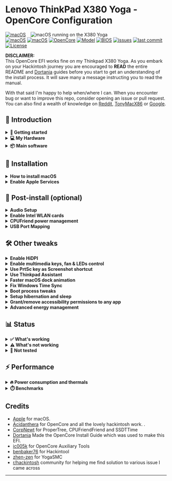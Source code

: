 # Lenovo ThinkPad X380 Yoga - OpenCore Configuration

<img align="right" src="https://p1-ofp.static.pub/medias/bWFzdGVyfHJvb3R8MzY5NzQ4fGltYWdlL3BuZ3xoMTEvaGMwLzE0NDQ4MTg0NTI0ODMwLnBuZ3wyZjE4MmQ5YmEyN2U1M2VhOTJkZDM4NzFjMTUzNDk2M2NmOGQ5OTQ2MjYxNTVlNjY3YmYxMTU4ZDM2Y2RmNjlk/lenovo-laptop-thinkpad-x380-2-in-1-hero.png" alt="macOS running on the X380 Yoga" width="425">

[![macOS](https://img.shields.io/badge/macOS-Ventura-brightgreen.svg?logo=apple)](https://developer.apple.com/documentation/macos-release-notes)
[![macOS](https://img.shields.io/badge/macOS-Sonoma-brightgreen.svg?logo=apple)](https://developer.apple.com/documentation/macos-release-notes)
[![macOS](https://img.shields.io/badge/macOS-Sequoia-brightgreen.svg?logo=apple)](https://developer.apple.com/documentation/macos-release-notes)
[![OpenCore](https://img.shields.io/badge/OpenCore-1.0.3-blue.svg)](https://github.com/acidanthera/OpenCorePkg)
[![Model](https://img.shields.io/badge/Model-20LJ-9cf)](https://psref.lenovo.com/syspool/Sys/PDF/ThinkPad/ThinkPad_X380_Yoga/ThinkPad_X380_Yoga_Spec.PDF)
[![BIOS](https://img.shields.io/badge/BIOS-1.41-blue)](https://pcsupport.lenovo.com/us/en/products/laptops-and-netbooks/thinkpad-x-series-laptops/thinkpad-x380-yoga/downloads/driver-list/component?name=BIOS%2FUEFI&id=5AC6A815-321D-440E-8833-B07A93E0428C)
[![issues](https://img.shields.io/github/issues/kotakbiasa/ThinkPad-X380-Yoga-Hackintosh-OpenCore)](https://github.com/kotakbiasa/ThinkPad-X380-Yoga-Hackintosh-OpenCore/issues)
[![last commit](https://img.shields.io/github/last-commit/kotakbiasa/ThinkPad-X380-Yoga-Hackintosh-OpenCore)](https://github.com/kotakbiasa/ThinkPad-X380-Yoga-Hackintosh-OpenCore)
[![License](https://img.shields.io/badge/license-MIT-purple.svg)](/LICENSE)

**DISCLAIMER:**  
This OpenCore EFI works fine on my Thinkpad X380 Yoga. 
As you embark on your Hackintosh journey you are encouraged to **READ** the entire README and [Dortania](https://dortania.github.io/getting-started/) guides before you start to get an understanding of the install process. It will save many a message instructing you to read the manual. 

With that said I'm happy to help when/where I can. When you encounter bug or want to improve this repo, consider opening an issue or pull request. You can also find a wealth of knowledge on [Reddit](https://www.reddit.com/r/hackintosh/), [TonyMacX86](https://www.tonymacx86.com) or [Google](https://www.google.com).

## 👋 Introduction

<details>  
<summary><strong>📖 Getting started</strong></summary>
</br>

**Meet the Bootloader:**

- [Why OpenCore](https://dortania.github.io/OpenCore-Install-Guide/why-oc.html)
- Dortania's [website](https://dortania.github.io)

**Recommended tools:**

- Plist editor [ProperTree](https://github.com/corpnewt/ProperTree)
- Handy-dandy ESP mounting script [MountEFI](https://github.com/corpnewt/MountEFI)
- Cross-platform GUI management tools for OpenCore [OCAT](https://github.com/ic005k/OCAuxiliaryTools)
- Py script that uses acidanthera's macserial to generate SMBIOS [GenSMBIOS](https://github.com/corpnewt/GenSMBIOS)
- The Swiss army knife of vanilla Hackintoshing [Hackintool](https://github.com/benbaker76/Hackintool)

**Resources**

- [OpenCore](https://github.com/acidanthera/OpenCorePkg)

</details>

<details> 
<summary><strong>💻 My Hardware</strong></summary>
</br>

| Category  | Component                                            | Note                                                         |
| --------- | ---------------------------------------------------- | ------------------------------------------------------------ |
| Type      | 20LJ                                                 |                                                              |
| CPU       | Intel(R) Core(TM) i5-8350U CPU @ 1.70GHz             |                                                              |
| GPU       | Intel UHD 620                                        |                                                              |
| SSD       | Lexar NM620 512GB M.2 NVMe SSD                       | Replaced cursed PM 981 which still doesn't work reliably. Read this [Anti-Hackintosh Buyers Guide - Storage](https://dortania.github.io/Anti-Hackintosh-Buyers-Guide/Storage.html)     |
| Screen    | 13.3" FHD 1920x1080                                  | Multi touch and pen* support working                         |
| Memory    | 16GB DDR4 2400Mhz                                    |                                                              |
| Camera    | 720p Camera + IR Camera                              |                                                              |
| Audio     | Conexant® CX8200                                     | I suggest trying several layout ID `3, 15, 21, 23, or 80`    |
| Touchoad  | ELAN v4 LEN2034 PS2 Interace                         |                                                              |
| Wifi & BT | Intel AC 8265 and Bluetooth                          | Use AirportItlwm for your macOS version and enjoy native Wi-Fi control. |
| Ethernet  | Intel I219-LM4 Gigabit Ethernet                      |                                                              | 
| Input     | PS2 Keyboard & I2CHID TrackPad (touchscreen and pen) | I'm using [YogaSMC](https://github.com/zhen-zen/YogaSMC) for media keys. The kext is in the folder but **you'll need to install the app.** |

</details>

<details>
<summary><strong>📦 Main software</strong></summary>

| Component     | Version |
| ------------- | ------- |
| macOS Sonoma  | 15.2  |
| OpenCore      | v1.0.3  |

</details>

## 📖 Installation

<details>  
<summary><strong>How to install macOS</strong></summary>
</br>

1. [Create an installation media](https://dortania.github.io/OpenCore-Install-Guide/installer-guide/#making-the-installer)
1. Download the [latest EFI folder](https://github.com/kotakbiasa/ThinkPad-X380-Yoga-Hackintosh/archive/refs/heads/main.zip) and copy it into the ESP partiton
1. Change your BIOS settings according to the table below
1. Boot from the USB installer (press `F12` to choose boot volume) and [start the installation process](https://dortania.github.io/OpenCore-Install-Guide/installation/installation-process.html#booting-the-opencore-usb)

### BIOS Config

| Menu     |                   |                                 | Setting     |
| -------- | ----------------- | ------------------------------- | ----------- |
| Config   | USB               | UEFI BIOS Support               | `Enable`    |
|          | Power             | Intel SpeedStep Technology      | `Enable`    |
|          |                   | CPU Power Management            | `Enable`    |
|          | CPU               | Hyper-Threading Technology      | `Enable`    |
| Security | Security Chip     |                                 | `Disable`   |
|          | Memory Protection | Execution Prevention            | `Enable`    |
|          | Virtualization    | Intel Virtualization Technology | `Enable`    |
|          |                   | Intel VT-d Feature              | `Enable`    |
|          | Anti-Theft        | Computrace                      | `Disable`   |
|          | Secure Boot       |                                 | `Disable`   |
|          | Intel SGX         |                                 | `Disable`   |
|          | Device Guard      |                                 | `Disable`   |
| Startup  | UEFI/Legacy Boot  |                                 | `UEFI Only` |
|          | CSM Support       |                                 | `No`        |
|          | Boot Mode         |                                 | `Quick`     |

</details>

<details>  
<summary><strong>Enable Apple Services</strong></summary>
</br>

Config to allow you to use Apple Services (such as iMessage)

> **🗒️Note:**
>
> If you (still) can't login to iMessage you may need to contact Apple Support to unblacklist your AppleID (You can try opening the Message app from terminal to check the log to see if you're getting a Customer Code error, which is an indication that your AppleID got blacklisted. [See more info here](https://dortania.github.io/OpenCore-Post-Install/universal/iservices.html#customer-code-error))

1. Download (or clone) [GenSMBIOS](https://github.com/corpnewt/GenSMBIOS) and run it in terminal
2. Type `3` to generate SMBIOS, then press <kbd>Enter</kbd>
3. Type `MacBookPro15,2 5`, then press <kbd>Enter</kbd>
4. Open `EFI/Config.plist` (I highly recommend using [ProperTree](https://github.com/corpnewt/ProperTree)) and navigate to `PlatformInfo -> Generic`
5. Add one of the script's result to `MLB`, `SystemSerialNumber`, and `SystemUUID`
7. Replace `ROM` with your MAC Address (`System Preferences -> Network -> Ethernet -> Advanced -> Hardware -> MAC Address`, then remove all the colons `:`). Or you can also try using a real Apple MAC Address
8. Save and Reboot
9. Check the Serial Number validity. Repeat step 5 and choose different result (or generate new set of SMBIOS) until you find invalid Serial Number
</details>

## 🧰 Post-install (optional)

<details>  
<summary><strong>Audio Setup</strong></summary>

The X380 Yoga has CX8200 for audio which requires the boot-arg **or** device property below. You can use the boot-args to initially setup your config.plist file as suggested in the guide or simply add the device property. Everything should work, built-in microphone, speakers, headphone jack and microphone. 

NVRAM:

| Key       | Value    |
| --------- | -------- |
| boot-args | alcid=23 |

DeviceProperties

| Key                        | Type       | Value        |
| -------------------------- | ---------- | ------------ |
| PciRoot(0x0)/Pci(0x1F,0x3) | Dictionary |              |
| layout-id                  | Data       | **0f000000** |

</details>

<details>  
<summary><strong>Enable Intel WLAN cards</strong></summary>
</br>

Although the Intel AC-8265 Card is compatible with both kexts (use either one or the other), there are Pros and Cons to both of them (check the [**FAQs**](https://openintelwireless.github.io/itlwm/FAQ.html#features) for other differences):

- **AirportItlwm**: (used in macOS Sonoma)
	- **Pro**: Can be used during macOS Setup/Recoveery which is not possible with `itlwm.kext`
	- **Pro**: Supports Location Services and "Find My Mac"
 	- **Pro**: Connects faster to Wi-Fi Hotspots than `itlwm.kext`
	- **Con**: Doesn't perform as well as `itlwm.kext`
	- **Con**: Can't connect to hidden WiFi Networks
	- **Con**: Requires the correct kext per macOS version, so running multiple version of macOS requires multiple versions of this kext controlled via `MinKernel` and `MaxKernel` settings

- **itlwm.kext** (used in Sequoia)
	- **Pro**: `itlwm.kext` works across _multiple_ versions of macOS
	- **Pro**: Loading webpages feels a lot quicker than with `AirportItlwm` 
	- **Pro**: Can connect to hidden WiFi Networks
 	- **Pro**: Does work with iMessage and FaceTime 	
	- **Con**: Requires [**HeliPort**](https://github.com/diepeterpan/HeliPort/releases) app to connect to Wi-Fi hotspots, so it can't be used during macOS Setup/Recovery
	- **Con**: Doesn't support Location Services

- Pre-compiled WiFi kexts for other versions of macOS can be found in the [Additional Files](hhttps://github.com/OpenIntelWireless/itlwm/releases) section! You will need them if you want to run other macOS versions than Sonoma or Sequioa!

> **🗒️Note:**
> 
> My config uses `AirportItlw.kext` by default since it allows accessing the internet during macOS installation (unlike `itlwm.kext` which requires an additional app to do so). Currently, AirportItlwm kexts for macOS Sequoia is included but you must patch, you can find how to patch [`see this`](https://osxlatitude.com/forums/topic/20330-wifi-in-sequoia-150-beta-patching-for-legacy-broadcom-wireless-cards/). If you want to use itlwm, disable AirportItlwm (all variants) and enable itlwm in the config.plist instead. Next, download the Helipad app, run it and add it to "Login Items" (in System Settings) so that it starts automatically with macOS.

</details>

<details>  
<summary><strong>CPUFriend power management</strong></summary>
<br>

Generate `CPUFriendDataProvider` or `ssdt_data.aml` (choose one) for your machine [here](https://github.com/acidanthera/CPUFriend) or use the ssd_data.aml file provided. My files are set for power conservation over performance. Highly recommended that you use power management.

</details>

<details> 
<summary><strong>USB Port Mapping</strong></summary>

While first port mapping I followed the [Dortania guide here](https://dortania.github.io/OpenCore-Post-Install/usb/#macos-and-the-15-port-limit) with USBInjectAll.kext install...  when doing so the internal USB ports did not show up and the cameras, touch screen, and bluetooth did not function. I noticed on the `USBmap tool` screen that RHUB was showing so I Googled it and it brought me back to the [Dortania guide here](https://dortania.github.io/OpenCore-Post-Install/usb/manual/manual.html#special-notes). I added the SSDT-RHUB.aml to the APCI folder rebooted and all the ports showed up. I then mapped the USB ports creating the included USBMap.kext file.

</details> 

## 🛠️ Other tweaks

<details>  
<summary><strong>Enable HiDPI</strong></summary>
</br>

1. [Disable SIP](https://dortania.github.io/OpenCore-Install-Guide/troubleshooting/troubleshooting.html#disabling-sip)
1. Run the following script in Terminal
   ```bash
   bash -c "$(curl -fsSL https://raw.githubusercontent.com/xzhih/one-key-hidpi/master/hidpi.sh)"
   ```
1. Follow the instructions, then reboot
1. Re-enable SIP (if desired)

Or try an [alternative method](https://github.com/bbhardin/A-Guide-to-MacOS-Scaled-Resolutions)

</details>

<details>  
<summary><strong>Enable multimedia keys, fan & LEDs control </strong></summary>
</br>

- Download [**YogaSMC-App**](https://github.com/zhen-zen/YogaSMC/files/14324664/Builds.zip) and mount it. This is a custom build which fixes the "Failed to open Preferences" [issue](https://github.com/zhen-zen/YogaSMC/issues/189) in Ventura and newer  
	- Double-click the YogaSMC **prefPane** to install it
	- Drag the `YogaSMC` app into the "Programs" folder and run it
	- Click on the icon (`⌥`) in the menu bar and select "Start at Login"
	- Now you can control performance profiles, fan speed and other settings
</details>

<details>  
<summary><strong>Use PrtSc key as Screenshot shortcut</strong></summary>
</br>

Super useful shortcut that I wish I had it on my previous MBP. Default is `⌘⇧5`.

1. Open SystemPreferences.app
1. Go under `Keyboard > Shortcuts > Screenshots`
1. Click on `Screenshot and recording options` field
1. Press `PrtSc` on your keyboard (it should came out as `F13`)

</details>

<details>
<summary><strong>Use Thinkpad Assistant </strong></summary>
</br>

1. Get a pair of Patch & SSDT from [Samples](./Tools/Thinkpad%20Assistant/Samples/SSDT-X380-KBRD.dsl) folder
2. Compile SSDT (ex. `iasl -vo SSDT-X380-KBRD.dsl`)
3. Copy `SSDT.aml` to EFI/OC/ACPI
4. Apply patch on `config.plst` with [OCAT](https://github.com/ic005k/OCAuxiliaryTools)
5. Download [Thinkpad Assistant](./Tools/Thinkpad%20Assistant/ThinkpadAssistant.dmg)
6. Extract & Copy to Applications folder
7. Start Thinkpad Assistant & Tick 'Launch on Login' in Menubar
8. Reboot

</details>

<details>  
<summary><strong>Faster macOS dock animation</strong></summary>
</br>

This enables auto-hide and speeds up the animation

1. Run the following script in Terminal
   ```bash
   defaults write com.apple.dock autohide-delay -float 0; defaults write com.apple.dock autohide-time-modifier -float 0.5; killall Dock
   ```
   </details>

<details>  
<summary><strong>Fix Windows Time Sync</strong></summary>
</br>

`RealTimeIsUniversal` registry key still works in Windows 8, 10, and 11! Just tested it by myself. The instructions to use this method are explained lot of times everywhere, for example in this answer.

I will replicate the answer here:

`Win+S`, `regedit`, `Enter`.

Navigate to the key:

`HKEY_LOCAL_MACHINE\SYSTEM\CurrentControlSet\Control\TimeZoneInformation`.
Create new `DWORD (32-bit) Value`, name it `RealTimeIsUniversal`. Set its value to `1`.

After this is done, just reboot your machine. After it is up and running again, let Windows set time automatically (click on the current time in tray, `Date and Time` `Settings` > `Set Time Automatically`), this time it will not mess with it.
</details>

<details>  
<summary><strong>Boot process tweaks</strong></summary>
</br>

| Menu |       |            | Setting    | What does it do?     |
| :--- | :---- | :--------- | :--------- | :------------------- |
| Misc | Boot  | ShowPicker | `False`    | Skip bootloader page |
| UEFI | Audio | PlayChime  | `Disabled` | Always silent boot   |

</details>

<details>  
<summary><strong>Setup hibernation and sleep</strong></summary>
</br>

[Script](https://www.tonymacx86.com/threads/release-sleeponlowbattery-solb.264785) that performs auto sleep/hibernate at low battery.

1. Open terminal
1. Enter commands below one by one

   Settings for AC:

   ```
   sudo pmset -c standby 1
   sudo pmset -c hibernatemode 0
   ```

   Setting for battery:

   ```
   sudo pmset -b standby 1
   sudo pmset -b standbydelayhigh 900
   sudo pmset -b standbydelaylow 60
   sudo pmset -b hibernatemode 25
   sudo pmset -b highstandbythreshold 70
   ```

   Settings for all:

   ```
   sudo pmset -a acwake 0
   sudo pmset -a lidwake 1
   sudo pmset -a powernap 0
   ```

To restore default system settings run

```
sudo pmset restoredefaults
```
</details> 

<details> 
<summary><strong>Grant/remove accessibility permissions to any app</strong></summary>

tccutil with extended capabilities allowing you to grant/remove accessibility permissions to any app.

I never recommend manually modifying any system database because if a mistake is made you risk boot-looping your computer. This is why this tool is using the undocumented TCC.framework to make changes just like macOS does internally. 

Requires SIP and AMFI to be disabled.

Currently can only add one or all (not recommended) services at a time. Using `reset All` is fine.

```
tccplus [add/reset] SERVICE [BUNDLE_ID]
Services: 
 - All 
 - Accessibility 
 - AddressBook 
 - AppleEvents 
 - Calendar 
 - Camera 
 - ContactsFull 
 - ContactsLimited 
 - DeveloperTool 
 - Facebook 
 - LinkedIn 
 - ListenEvent 
 - Liverpool 
 - Location 
 - MediaLibrary 
 - Microphone 
 - Motion 
 - Photos 
 - PhotosAdd 
 - PostEvent 
 - Reminders 
 - ScreenCapture 
 - ShareKit 
 - SinaWeibo 
 - Siri 
 - SpeechRecognition 
 - SystemPolicyAllFiles 
 - SystemPolicyDesktopFolder 
 - SystemPolicyDeveloperFiles 
 - SystemPolicyDocumentsFolder 
 - SystemPolicyDownloadsFolder 
 - SystemPolicyNetworkVolumes 
 - SystemPolicyRemovableVolumes 
 - SystemPolicySysAdminFiles 
 - TencentWeibo 
 - Twitter 
 - Ubiquity 
 - Willow
 ```
Usage Example:
Get application bundle ID:

`grep 'BundleIdent' -A 1 /Applications/<APPLICATION NAME>/Contents/Info.plist`

Pass result to `tccplus`
```bash
user@iMac ~ % grep 'BundleIdent' -A 1 /Applications/Discord.app/Contents/Info.plist
    <key>CFBundleIdentifier</key>
    <string>com.hnc.Discord</string>
user@iMacc ~ % grep 'BundleIdent' -A 1 /Applications/zoom.us.app/Contents/Info.plist
    <key>CFBundleIdentifier</key>
    <string>us.zoom.xos</string>
user@iMac ~ % ./tccplus add Microphone com.hnc.Discord
Successfully added Microphone approval status for com.hnc.Discord
```

</details> 

<details>  
<summary><strong>Advanced energy management</strong></summary>

`acwake`: wake the machine when power source (AC/battery) is changed (value = 0/1)

`lidwake`: wake the machine when the laptop lid (or clamshell) is opened (value = 0/1)

`powernap`: enable/disable Power Nap on supported machines (value = 0/1)

`standbydelayhigh` and `standbydelaylow` specify the delay, in seconds,
before writing the hibernation image to disk and powering off memory for Standby.
standbydelayhigh is used when the remaining battery capacity is above `highstandbythreshold`(has a default value of 50 percent),
and standbydelaylow is used when the remaining battery capacity is below highstandbythreshold.

`hibernatemode` supports values of 0, 3, or 25. To disable hibernation, set hibernatemode to 0.  
`hibernatemode` = 0 by default on desktops. The system will not back memory up to persistent storage. The system must wake from the contents of memory; the system will lose context on power loss.  
`hibernatemode` = 3 by default on portables. The system will store a copy of memory to persistent storage (the disk), and will power memory during sleep. The system will wake from memory, unless a power loss forces it to restore from hibernate image.  
`hibernatemode` = 25 is only settable via pmset. The system will store a copy of memory to persistent storage (the disk), and will remove power to memory. The system will restore from disk image. If you want "hibernation" - slower sleeps, slower wakes, and better battery life, you should use this setting.

[Source](https://www.dssw.co.uk/reference/pmset.html)

</details>

## 📊 Status

<details>  
<summary><strong>✅ What's working</strong></summary>
</br>

- [x] Intel HD 620 Graphics `incuding graphics acceleration`
- [x] Battery management
- [x] USB ports
- [x] Internal camera `working fine on FaceTime, Skype, Zoom and others`
- [x] Sleep / Wake / Shutdown / Reboot
- [X] Intel WiFi & Bluetooth (thanks to [itlwn](https://github.com/OpenIntelWireless/itlwm) & [Heliport](https://github.com/OpenIntelWireless/HeliPort) )
- [x] iMessage, FaceTime, App Store, iTunes Store `Please generate your own SMBIOS`
- [x] Speakers and headphones combo jack
- [x] Microphone
- [x] Keyboard map and hotkeys with [YogaSMC](https://github.com/zhen-zen/YogaSMC)
- [x] Multi-Touch Screen `Touchscreen just feel more natural than using Touchpad (Touchpad gesture enabled). Pen also working`
- [x] SIP and FileVault 2 can be turned on
- [x] Micro SD Card Reader `slow r/w speed but works`

</details>

<details>  
<summary><strong>⚠️ What's not working</strong></summary>
</br>

- [ ] Safari DRM `Use Chromium engine to watch Apple TV+, Amazon Prime Video, Netflix and others`
- [ ] Fingerprint reader - `No. Don't expect macOS driver any time soon.`
- [ ] Samsung PM 981 NVME drive - `Still unstable. Could work for some, not for others. See `[Anti-Hackintosh Buyers Guide - Storage](https://dortania.github.io/Anti-Hackintosh-Buyers-Guide/Storage.html)
- [ ] Sidecar Wireless `doesn't work without apple native WIFI card`

</details>

<details>  
<summary><strong>🔄 Not tested</strong></summary>
</br>

- [ ] Apple Watch Unlock
- [ ] WWAN
- [ ] AirDrop
- [ ] HDMI
- [ ] Thunderbolt

</details>

## ⚡ Performance

<details>  
<summary><strong>🔥 Power consumption and thermals</strong></summary>
</br>

Sequoia
| Idle State                     | Max Frequency                  | 2 Thread Frequency             | All Thread Frequency           | GPU Max Frequency              |
| ------------------------------ | ------------------------------ | ------------------------------ | ------------------------------ | ------------------------------ |
| ![](/Images/ipg-idle-freq.png) | ![](./Images/ipg-max-freq.png) | ![](./Images/ipg-two-freq.png) | ![](./Images/ipg-all-freq.png) | ![](./Images/ipg-gpu-freq.png) |

Sonoma
| Idle State                     | Max Frequency                  | 2 Thread Frequency             | All Thread Frequency           | GPU Max Frequency              |
| ------------------------------ | ------------------------------ | ------------------------------ | ------------------------------ | ------------------------------ |
| ![](/Images/ipg-idle-freq-sonoma.png) | ![](./Images/ipg-max-freq-sonoma.png) | ![](./Images/ipg-two-freq-sonoma.png) | ![](./Images/ipg-all-freq-sonoma.png) | ![](./Images/ipg-gpu-freq-sonoma.png) |
</details>

<details>  
<summary><strong>⏱️ Benchmarks</strong></summary>
</br>

| CPU         | Single-Core | Multi-Core |
| :---------- | ----------: | ---------: |
| Geekbench 5 |         689 |       2670 |
| **GPU**     |  **OpenCL** |  **Metal** |
| Geekbench 5 |        4191 |       3683 |
<small>macOS Seqoia 15.2, EFI release 1.0.2, CPU: i5-8350U</small>

| CPU         | Single-Core | Multi-Core |
| :---------- | ----------: | ---------: |
| Geekbench 5 |         755 |       2479 |
| **GPU**     |  **OpenCL** |  **Metal** |
| Geekbench 5 |        2819 |       2471 |
<small>macOS Sonoma14.7.2, EFI release 1.0.3, CPU: i5-8350U</small>
</details>

## Credits

- [Apple](https://apple.com) for macOS.
- [Acidanthera](https://github.com/acidanthera) for OpenCore and all the lovely hackintosh work.
.
- [CorpNewt](https://github.com/corpnewt) for ProperTree, CPUFriendFriend and SSDTTime
- [Dortania](https://dortania.github.io/OpenCore-Install-Guide/) Made the OpenCore Install Guide which was used to make this EFI.
- [ic005k](https://github.com/ic005k/OCAuxiliaryTools) for OpenCore Auxiliary Tools
- [benbaker76](https://github.com/benbaker76/Hackintool) for Hackintool
- [zhen-zen](https://github.com/zhen-zen/YogaSMC) for YogaSMC
- [r/hackintosh](https://www.reddit.com/r/hackintosh/) community for helping me find solution to various issue I came across
---
